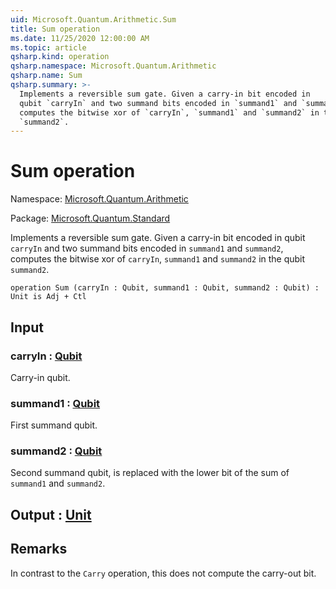 ```yaml
---
uid: Microsoft.Quantum.Arithmetic.Sum
title: Sum operation
ms.date: 11/25/2020 12:00:00 AM
ms.topic: article
qsharp.kind: operation
qsharp.namespace: Microsoft.Quantum.Arithmetic
qsharp.name: Sum
qsharp.summary: >-
  Implements a reversible sum gate. Given a carry-in bit encoded in
  qubit `carryIn` and two summand bits encoded in `summand1` and `summand2`,
  computes the bitwise xor of `carryIn`, `summand1` and `summand2` in the qubit
  `summand2`.
---
```


# Sum operation

Namespace: [Microsoft.Quantum.Arithmetic](xref:Microsoft.Quantum.Arithmetic)

Package: [Microsoft.Quantum.Standard](https://nuget.org/packages/Microsoft.Quantum.Standard)


Implements a reversible sum gate. Given a carry-in bit encoded inqubit `carryIn` and two summand bits encoded in `summand1` and `summand2`,computes the bitwise xor of `carryIn`, `summand1` and `summand2` in the qubit`summand2`.

```qsharp
operation Sum (carryIn : Qubit, summand1 : Qubit, summand2 : Qubit) : Unit is Adj + Ctl
```


## Input

### carryIn : [Qubit](xref:microsoft.quantum.concepts.the-qubit)

Carry-in qubit.


### summand1 : [Qubit](xref:microsoft.quantum.concepts.the-qubit)

First summand qubit.


### summand2 : [Qubit](xref:microsoft.quantum.concepts.the-qubit)

Second summand qubit, is replaced with the lower bit of the sum of`summand1` and `summand2`.



## Output : [Unit](xref:microsoft.quantum.user-guide.language.types)



## Remarks

In contrast to the `Carry` operation, this does not compute the carry-out bit.